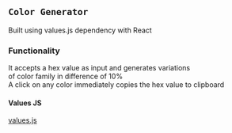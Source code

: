 ## `Color Generator`

Built using values.js dependency with React

### Functionality

It accepts a hex value as input and generates variations\
of color family in difference of 10%\
A click on any color immediately copies the hex value to clipboard

#### Values JS

[values.js](https://github.com/noeldelgado/values.js)
